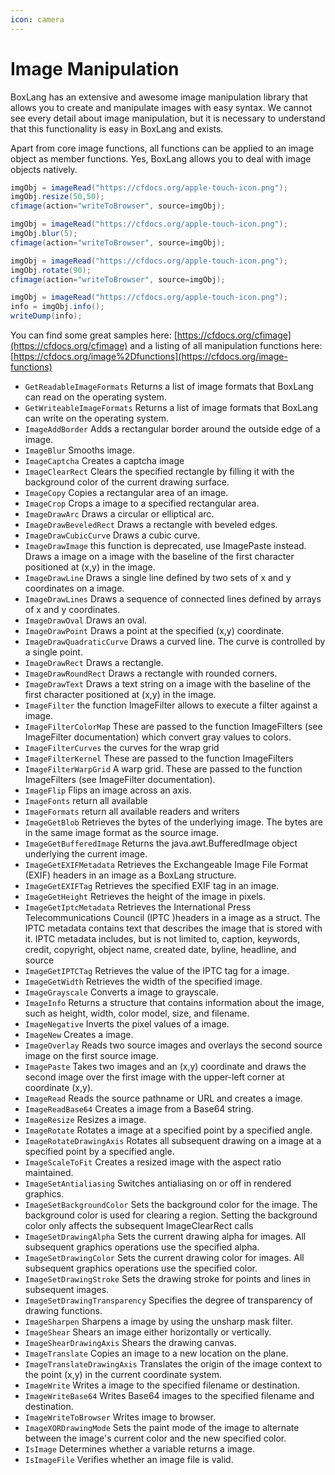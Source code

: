 ```yaml
---
icon: camera
---
```


# Image Manipulation

BoxLang has an extensive and awesome image manipulation library that allows you to create and manipulate images with easy syntax. We cannot see every detail about image manipulation, but it is necessary to understand that this functionality is easy in BoxLang and exists.

Apart from core image functions, all functions can be applied to an image object as member functions. Yes, BoxLang allows you to deal with image objects natively.

```java
imgObj = imageRead("https://cfdocs.org/apple-touch-icon.png");
imgObj.resize(50,50);
cfimage(action="writeToBrowser", source=imgObj);

imgObj = imageRead("https://cfdocs.org/apple-touch-icon.png");
imgObj.blur(5);
cfimage(action="writeToBrowser", source=imgObj);

imgObj = imageRead("https://cfdocs.org/apple-touch-icon.png");
imgObj.rotate(90);
cfimage(action="writeToBrowser", source=imgObj);

imgObj = imageRead("https://cfdocs.org/apple-touch-icon.png");
info = imgObj.info();
writeDump(info);
```

You can find some great samples here: [https://cfdocs.org/cfimage](https://cfdocs.org/cfimage) and a listing of all manipulation functions here: [https://cfdocs.org/image%2Dfunctions](https://cfdocs.org/image-functions)

* `GetReadableImageFormats` Returns a list of image formats that BoxLang can read on the operating system.
* `GetWriteableImageFormats` Returns a list of image formats that BoxLang can write on the operating system.
* `ImageAddBorder` Adds a rectangular border around the outside edge of a image.
* `ImageBlur` Smooths image.
* `ImageCaptcha` Creates a captcha image
* `ImageClearRect` Clears the specified rectangle by filling it with the background color of the current drawing surface.
* `ImageCopy` Copies a rectangular area of an image.
* `ImageCrop` Crops a image to a specified rectangular area.
* `ImageDrawArc` Draws a circular or elliptical arc.
* `ImageDrawBeveledRect` Draws a rectangle with beveled edges.
* `ImageDrawCubicCurve` Draws a cubic curve.
* `ImageDrawImage` this function is deprecated, use ImagePaste instead. Draws a image on a image with the baseline of the first character positioned at (x,y) in the image.
* `ImageDrawLine` Draws a single line defined by two sets of x and y coordinates on a image.
* `ImageDrawLines` Draws a sequence of connected lines defined by arrays of x and y coordinates.
* `ImageDrawOval` Draws an oval.
* `ImageDrawPoint` Draws a point at the specified (x,y) coordinate.
* `ImageDrawQuadraticCurve` Draws a curved line. The curve is controlled by a single point.
* `ImageDrawRect` Draws a rectangle.
* `ImageDrawRoundRect` Draws a rectangle with rounded corners.
* `ImageDrawText` Draws a text string on a image with the baseline of the first character positioned at (x,y) in the image.
* `ImageFilter` the function ImageFilter allows to execute a filter against a image.
* `ImageFilterColorMap` These are passed to the function ImageFilters (see ImageFilter documentation) which convert gray values to colors.
* `ImageFilterCurves` the curves for the wrap grid
* `ImageFilterKernel` These are passed to the function ImageFilters
* `ImageFilterWarpGrid` A warp grid. These are passed to the function ImageFilters (see ImageFilter documentation).
* `ImageFlip` Flips an image across an axis.
* `ImageFonts` return all available
* `ImageFormats` return all available readers and writers
* `ImageGetBlob` Retrieves the bytes of the underlying image. The bytes are in the same image format as the source image.
* `ImageGetBufferedImage` Returns the java.awt.BufferedImage object underlying the current image.
* `ImageGetEXIFMetadata` Retrieves the Exchangeable Image File Format (EXIF) headers in an image as a BoxLang structure.
* `ImageGetEXIFTag` Retrieves the specified EXIF tag in an image.
* `ImageGetHeight` Retrieves the height of the image in pixels.
* `ImageGetIptcMetadata` Retrieves the International Press Telecommunications Council (IPTC )headers in a image as a struct. The IPTC metadata contains text that describes the image that is stored with it. IPTC metadata includes, but is not limited to, caption, keywords, credit, copyright, object name, created date, byline, headline, and source
* `ImageGetIPTCTag` Retrieves the value of the IPTC tag for a image.
* `ImageGetWidth` Retrieves the width of the specified image.
* `ImageGrayscale` Converts a image to grayscale.
* `ImageInfo` Returns a structure that contains information about the image, such as height, width, color model, size, and filename.
* `ImageNegative` Inverts the pixel values of a image.
* `ImageNew` Creates a image.
* `ImageOverlay` Reads two source images and overlays the second source image on the first source image.
* `ImagePaste` Takes two images and an (x,y) coordinate and draws the second image over the first image with the upper-left corner at coordinate (x,y).
* `ImageRead` Reads the source pathname or URL and creates a image.
* `ImageReadBase64` Creates a image from a Base64 string.
* `ImageResize` Resizes a image.
* `ImageRotate` Rotates a image at a specified point by a specified angle.
* `ImageRotateDrawingAxis` Rotates all subsequent drawing on a image at a specified point by a specified angle.
* `ImageScaleToFit` Creates a resized image with the aspect ratio maintained.
* `ImageSetAntialiasing` Switches antialiasing on or off in rendered graphics.
* `ImageSetBackgroundColor` Sets the background color for the image. The background color is used for clearing a region. Setting the background color only affects the subsequent ImageClearRect calls
* `ImageSetDrawingAlpha` Sets the current drawing alpha for images. All subsequent graphics operations use the specified alpha.
* `ImageSetDrawingColor` Sets the current drawing color for images. All subsequent graphics operations use the specified color.
* `ImageSetDrawingStroke` Sets the drawing stroke for points and lines in subsequent images.
* `ImageSetDrawingTransparency` Specifies the degree of transparency of drawing functions.
* `ImageSharpen` Sharpens a image by using the unsharp mask filter.
* `ImageShear` Shears an image either horizontally or vertically.
* `ImageShearDrawingAxis` Shears the drawing canvas.
* `ImageTranslate` Copies an image to a new location on the plane.
* `ImageTranslateDrawingAxis` Translates the origin of the image context to the point (x,y) in the current coordinate system.
* `ImageWrite` Writes a image to the specified filename or destination.
* `ImageWriteBase64` Writes Base64 images to the specified filename and destination.
* `ImageWriteToBrowser` Writes image to browser.
* `ImageXORDrawingMode` Sets the paint mode of the image to alternate between the image's current color and the new specified color.
* `IsImage` Determines whether a variable returns a image.
* `IsImageFile` Verifies whether an image file is valid.
